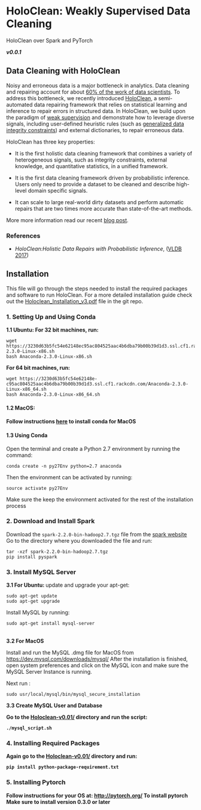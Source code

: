 # HoloClean: Weakly Supervised Data Cleaning
HoloClean over Spark and PyTorch

**_v0.0.1_**

## Data Cleaning with HoloClean
<p>
Noisy and erroneous data is a major bottleneck in analytics. Data cleaning and repairing account for about <a href="https://www.forbes.com/sites/gilpress/2016/03/23/data-preparation-most-time-consuming-least-enjoyable-data-science-task-survey-says/#259a5d256f63">60% of the work of data scientists</a>. To address this bottleneck, we recently introduced <a href="https://arxiv.org/abs/1702.00820">HoloClean</a>, a semi-automated data repairing framework that relies on statistical learning and inference to repair errors in structured data. In HoloClean, we build upon the paradigm of <a href="http://hazyresearch.github.io/snorkel/blog/weak_supervision.html">weak supervision</a> and demonstrate how to leverage diverse signals, including user-defined heuristic rules (such as <a href="http://dl.acm.org/citation.cfm?id=2511233">generalized data integrity constraints</a>) and external dictionaries, to repair erroneous data.
</p>


<p>HoloClean has three key properties:
</p>
<ul>
<li><p>It is the first holistic data cleaning framework that combines a variety of heterogeneous signals, such as integrity constraints, external knowledge, and quantitative statistics, in a unified framework.</p></li>
<li><p>It is the first data cleaning framework driven by probabilistic inference. Users only need to provide a dataset to be cleaned and describe high-level domain specific signals.</p></li>
<li><p>It can scale to large real-world dirty datasets and perform automatic repairs that are two times more accurate than state-of-the-art methods.</p></li>
</ul>

<p>
More more information read our recent <a href="http://dawn.cs.stanford.edu/2017/05/12/holoclean/">blog post</a>.
</p>

### References
* _HoloClean:Holistic Data Repairs with Probabilistic Inference_, ([VLDB 2017](https://arxiv.org/pdf/1702.00820.pdf))

## Installation

This file will go through the steps needed to install the required packages and software to run HoloClean. For a more detailed installation guide check out the [Holoclean_Installation_v3.pdf](https://github.com/HoloClean/HoloClean-v0.01/blob/pytorch/Holoclean_Installation_v3.pdf) file in the git repo.

### 1. Setting Up and Using Conda 
 <b>1.1 Ubuntu: </b>
 <b>For 32 bit machines, run:</b>
 
 ```
 wget https://3230d63b5fc54e62148ec95ac804525aac4b6dba79b00b39d1d3.ssl.cf1.rackcdn.com/Anaconda-2.3.0-Linux-x86.sh
bash Anaconda-2.3.0-Linux-x86.sh
 ```

<b>For 64 bit machines, run: </b>
```
wget https://3230d63b5fc54e62148e-c95ac804525aac4b6dba79b00b39d1d3.ssl.cf1.rackcdn.com/Anaconda-2.3.0-Linux-x86_64.sh
bash Anaconda-2.3.0-Linux-x86_64.sh
```
<h4>1.2 MacOS: <h4>

Follow instructions [here](https://conda.io/docs/user-guide/install/macos.html) to install conda for MacOS

<h4> 1.3 Using Conda </h4>
Open the terminal and create a Python 2.7 environment by running the command:

	conda create -n py27Env python=2.7 anaconda

Then the environment can be activated by running:

	source activate py27Env
Make sure the keep the environment activated for the rest of the installation process

### 2. Download and Install Spark
Download the ``spark-2.2.0-bin-hadoop2.7.tgz`` file from the [spark website](https://spark.apache.org/downloads.html)
Go to the directory where you downloaded the file and run:
```
tar -xzf spark-2.2.0-bin-hadoop2.7.tgz
pip install pyspark
```

### 3. Install MySQL Server
<b> 3.1 For Ubuntu: </b>
update and upgrade your apt-get:
```
sudo apt-get update	
sudo apt-get upgrade
```
Install MySQL by running:
```
sudo apt-get install mysql-server
```
<br>
<b> 3.2 For MacOS </b>

Install and run the MySQL .dmg file for MacOS from https://dev.mysql.com/downloads/mysql/
After the installation is finished, open system preferences and click on the MySQL icon and make sure the MySQL Server Instance is running.

Next run :
```
sudo usr/local/mysql/bin/mysql_secure_installation
```

<b> 3.3 Create MySQL User and Database

Go to the [Holoclean-v0.01/](https://github.com/HoloClean/HoloClean-v0.01/tree/pytorch) directory and run the script:
```
./mysql_script.sh
```

### 4. Installing Required Packages
Again go to the [Holoclean-v0.01/](https://github.com/HoloClean/HoloClean-v0.01/tree/pytorch)  directory and run:
```
pip install python-package-requirement.txt
```

### 5. Installing Pytorch

Follow instructions for your OS at:
http://pytorch.org/
To install pytorch
Make sure to install version 0.3.0 or later
